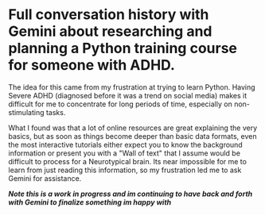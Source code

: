 # Full conversation history with Gemini about researching and planning a Python training course for someone with ADHD.

The idea for this came from my frustration at trying to learn Python. Having Severe ADHD (diagnosed before it was a trend on social media) makes it difficult for me to concentrate for long periods of time, especially on non-stimulating tasks. 

What I found was that a lot of online resources are great explaining the very basics, but as soon as things become deeper than basic data formats, even the most interactive tutorials either expect you to know the background information or present you with a "Wall of text" that I assume would be difficult to process for a Neurotypical brain. Its near impossible for me to learn from just reading this information, so my frustration led me to ask Gemini for assistance. 

***Note this is a work in progress and im continuing to have back and forth with Gemini to finalize something im happy with***
